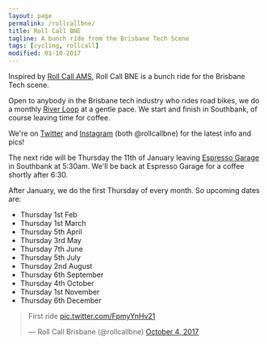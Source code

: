 ```yaml
---
layout: page
permalink: /rollcallbne/
title: Roll Call BNE
tagline: A bunch ride from the Brisbane Tech Scene
tags: [cycling, rollcall]
modified: 01-10-2017
---
```


Inspired by [Roll Call AMS](https://twitter.com/rollcallams), Roll Call BNE is a bunch ride for the Brisbane Tech scene.

Open to anybody in the Brisbane tech industry who rides road bikes, we do a monthly [River Loop](https://www.strava.com/routes/10781339) at a gentle pace. We start and finish in Southbank, of course leaving time for coffee.

We're on [Twitter](https://twitter.com/rollcallbne) and [Instagram](https://instagram.com/rollcallbne) (both @rollcallbne) for the latest info and pics!


The next ride will be Thursday the 11th of January leaving [Espresso Garage](https://goo.gl/maps/UqUvD2c1gU72) in Southbank at 5:30am. We'll be back at Espresso Garage for a coffee shortly after 6:30.

After January, we do the first Thursday of every month. So upcoming dates are:

*   Thursday 1st Feb
*   Thursday 1st March
*   Thursday 5th April
*   Thursday 3rd May
*   Thursday 7th June
*   Thursday 5th July
*   Thursday 2nd August
*   Thursday 6th September
*   Thursday 4th October
*   Thursday 1st November
*   Thursday 6th December

<blockquote class="twitter-tweet" data-lang="en"><p lang="en" dir="ltr">First ride <a href="https://t.co/FpmyYnHv21">pic.twitter.com/FpmyYnHv21</a></p>&mdash; Roll Call Brisbane (@rollcallbne) <a href="https://twitter.com/rollcallbne/status/915695830790660096?ref_src=twsrc%5Etfw">October 4, 2017</a></blockquote>
<script async src="//platform.twitter.com/widgets.js" charset="utf-8"></script>



